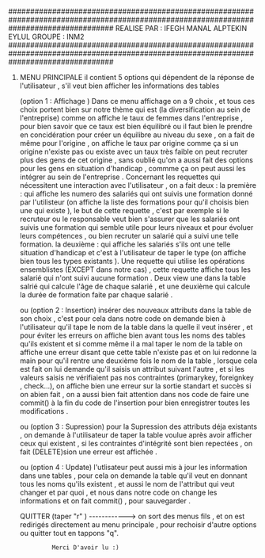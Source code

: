########################################################################################################################################
REALISE PAR : IFEGH MANAL
              ALPTEKIN EYLUL 
GROUPE :    INM2
########################################################################################################################################
1. MENU PRINCIPALE 
    il contient 5 options qui dépendent de la réponse de l'utilisateur , s'il veut bien afficher les informations des tables

    (option 1 : Affichage ) 
    Dans ce menu affichage on a 9 choix , et tous ces choix portent bien sur notre thème qui est (la diversification au sein de l'entreprise)
    comme on affiche le taux de femmes dans l'entreprise , pour bien savoir que ce taux est bien équilibré ou il faut bien le prendre
    en concidération pour créer un équilibre au niveau du sexe , on a fait de même pour l'origine , on affiche le taux par origine 
    comme ça si un origine n'existe pas ou existe avec un taux très faible on peut recruter plus des gens de cet origine , sans oublié 
    qu'on a aussi fait des options pour les gens en situation d'handicap , commme ça on peut aussi les intégrer au sein de 
    l'entreprise .
    Concernant les requettes qui nécessitent une interaction  avec l'utilisateur , on a fait deux :
        la première : qui affiche les numero des salariés qui ont suivis une formation donné par l'utilisteur (on affiche la liste 
        des formations pour qu'il choisis bien une qui existe ), le but de cette requette , c'est par exemple si le recruteur ou 
        le responsable veut bien s'assurer que les salariés ont suivis une formation qui semble utile pour leurs niveaux et pour évoluer
        leurs compétences , ou bien recruter un salarié qui a suivi une telle formation.
        la deuxième : qui affiche les salariés s'ils ont une telle situation d'handicap et c'est à l'utilisateur de taper le type 
        (on affiche bien tous les types existants ).
    Une requette qui utilise les opérations ensemblistes (EXCEPT dans notre cas) , cette requette affiche tous les salarié 
    qui n'ont suivi aucune formation .
    Deux view une dans la table salrié qui calcule l'âge de chaque salarié , et une deuxième qui calcule la durée de formation
    faite par chaque salarié .

    ou (option 2 : Insertion)
     insérer des nouveaux attributs dans la table de son choix , c'est pour cela dans notre code on  demande bien à l'utilisateur qu'il 
    tape le nom de la table dans la quelle il veut insérer , et pour éviter les erreurs on affiche bien avant tous les noms des tables 
    qu'ils existent et si comme même il a mal taper le nom de la table on affiche une erreur disant que cette table n'existe pas et 
    on lui redonne la main pour qu'il rentre une deuxième fois le nom de la table , lorsque cela est fait on lui demande qu'il saisis 
    un attribut suivant l'autre , et si les valeurs saisis ne vérifiaient pas nos contraintes (primarykey, foreignkey , check...), on 
    affiche bien une erreur sur la sortie standart et succès si on abien fait  , on a aussi bien fait attention dans nos code de faire une commit() à la fin du code
    de l'insertion pour bien enregistrer toutes les modifications .

     ou (option 3 : Supression)
        pour la Supression des attributs déja existants , on demande à l'utilisateur de taper la table voulue après avoir afficher ceux 
        qui existent , si les contraintes d'intégrité sont bien repectées , on fait (DELETE)sion une erreur est affichée .
    
     ou (option 4 : Update)
        l'utlisateur peut aussi mis à jour les information dans une tables , pour cela on demande la table qu'il veut en donnant 
        tous les noms qu'ils existent , et aussi le nom de l'attribut qui veut changer et par quoi , et nous dans notre code 
        on change les informations et on fait commit() , pour sauvegarder . 

    QUITTER (taper "r" ) ------------> on sort des menus fils , et on est redirigés directement au menu principale , pour rechoisir d'autre 
    options ou quitter tout en tappons "q".
    

                Merci D'avoir lu :)
    